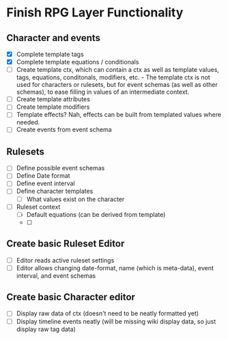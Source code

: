 # Finish RPG Layer Functionality

## Character and events
- [x] Complete template tags
- [x] Complete template equations / conditionals
- [ ] Create template ctx, which can contain a ctx as well as template values, tags, equations, conditonals, modifiers, etc.
            - The template ctx is not used for characters or rulesets, but for event schemas (as well as other schemas), to ease filling in values of an intermediate context.
- [ ] Create template attributes
- [ ] Create template modifiers
- [ ] Template effects? Nah, effects can be built from templated values where needed.
- [ ] Create events from event schema

## Rulesets
- [ ] Define possible event schemas
- [ ] Define Date format
- [ ] Define event interval
- [ ] Define character templates
    - [ ] What values exist on the character
- [ ] Ruleset context
    - [ ] Default equations (can be derived from template)
    - [ ] 

## Create basic Ruleset Editor
- [ ] Editor reads active ruleset settings
- [ ] Editor allows changing date-format, name (which is meta-data), event interval, and event schemas

## Create basic Character editor
- [ ] Display raw data of ctx (doesn't need to be neatly formatted yet)
- [ ] Display timeline events neatly (will be missing wiki display data, so just display raw tag data)

